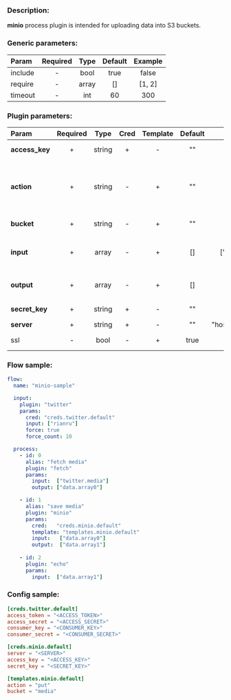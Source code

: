 ### Description:

**minio** process plugin is intended for uploading data into S3 buckets.


### Generic parameters:

| Param   | Required | Type  | Default | Example |
|:--------|:--------:|:-----:|:-------:|:-------:|
| include |    -     | bool  |  true   |  false  |
| require |    -     | array |   []    | [1, 2]  |
| timeout |    -     |  int  |   60    |   300   |

### Plugin parameters:

| Param          | Required |  Type  | Cred | Template | Default |       Example       | Description                                                                   |
|:---------------|:--------:|:------:|:----:|:--------:|:-------:|:-------------------:|:------------------------------------------------------------------------------|
| **access_key** |    +     | string |  +   |    -     |   ""    |         ""          | [Minio Admin Guide](https://docs.min.io/docs/minio-admin-complete-guide.html) |
| **action**     |    +     | string |  -   |    +     |   ""    |        "put"        | Perform action ("put" - implemented, "get" - TODO).                           |
| **bucket**     |    +     | string |  -   |    +     |   ""    |       "news"        | Bucket name.                                                                  |
| **input**      |    +     | array  |  -   |    +     |   []    |   ["data.array0"]   | List of [DataItem](https://github.com/livelace/gosquito/blob/master/docs/data.md) fields with files paths.                                     |
| **output**     |    +     | array  |  -   |    +     |   []    |         []          | List of target [DataItem](https://github.com/livelace/gosquito/blob/master/docs/data.md) fields.                                               |
| **secret_key** |    +     | string |  +   |    -     |   ""    |         ""          | [Minio Admin Guide](https://docs.min.io/docs/minio-admin-complete-guide.html) |
| **server**     |    +     | string |  +   |    -     |   ""    | "host.example.com" | Minio server.                                                                 |
| ssl            |    -     |  bool  |  -   |    +     |  true   |        false        | Use SSL for connection.                                                       |

### Flow sample:

```yaml
flow:
  name: "minio-sample"

  input:
    plugin: "twitter"
    params:
      cred: "creds.twitter.default"
      input: ["rianru"]
      force: true
      force_count: 10

  process:
    - id: 0
      alias: "fetch media"
      plugin: "fetch"
      params:
        input:  ["twitter.media"]
        output: ["data.array0"]

    - id: 1
      alias: "save media"
      plugin: "minio"
      params:
        cred:   "creds.minio.default"
        template: "templates.minio.default"
        input:   ["data.array0"]
        output:  ["data.array1"]
        
    - id: 2
      plugin: "echo"
      params:
        input:  ["data.array1"]
```

### Config sample:

```toml
[creds.twitter.default]
access_token = "<ACCESS_TOKEN>"
access_secret = "<ACCESS_SECRET>"
consumer_key = "<CONSUMER_KEY>"
consumer_secret = "<CONSUMER_SECRET>"

[creds.minio.default]
server = "<SERVER>"
access_key = "<ACCESS_KEY>"
secret_key = "<SECRET_KEY>"

[templates.minio.default]
action = "put"
bucket = "media"
```

